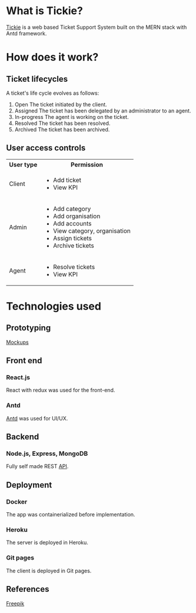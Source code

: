 # What is Tickie?
[Tickie](https://metildachee.github.io/tickie) is a web based Ticket Support System built on the MERN stack with Antd framework.

# How does it work?
## Ticket lifecycles
A ticket's life cycle evolves as follows:
1. Open
The ticket initiated by the client.
2. Assigned
The ticket has been delegated by an administrator to an agent.
3. In-progress
The agent is working on the ticket.
4. Resolved
The ticket has been resolved.
5. Archived
The ticket has been archived.

## User access controls
<table>
  <tbody>
    <tr>
      <th>User type</th>
      <th>Permission</th>
    </tr>
    <tr>
      <td>Client</td>
      <td>
        <ul>
          <li>Add ticket</li>
          <li>View KPI</li>
        </ul>
      </td>
    </tr>
    <tr>
      <td>Admin</td>
      <td>
        <ul>
          <li>Add category</li>
          <li>Add organisation</li>
          <li>Add accounts</li>
          <li>View category, organisation</li>
          <li>Assign tickets</li>
          <li>Archive tickets</li>
        </ul>
      </td>
    </tr>
    <tr>
      <td>Agent</td>
      <td>
        <ul>
          <li>Resolve tickets</li>
          <li>View KPI</li>
        </ul>
      </td>
    </tr>
  </tbody>
</table>

# Technologies used
## Prototyping
[Mockups](https://www.figma.com/files/project/13983308/tickie)

## Front end
### React.js
React with redux was used for the front-end.
### Antd
[Antd](https://ant.design/) was used for UI/UX.
## Backend 
### Node.js, Express, MongoDB
Fully self made REST [API](http://tickie-server.herokuapp.com).
## Deployment
### Docker
The app was containerialized before implementation.
### Heroku
The server is deployed in Heroku.
### Git pages
The client is deployed in Git pages.
## References
[Freepik](https://www.freepik.com/)

